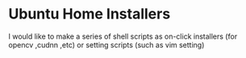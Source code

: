 # Ubuntu Home Installers
I would like to make a series of shell scripts as on-click installers (for opencv ,cudnn ,etc) or setting scripts (such as vim setting)
